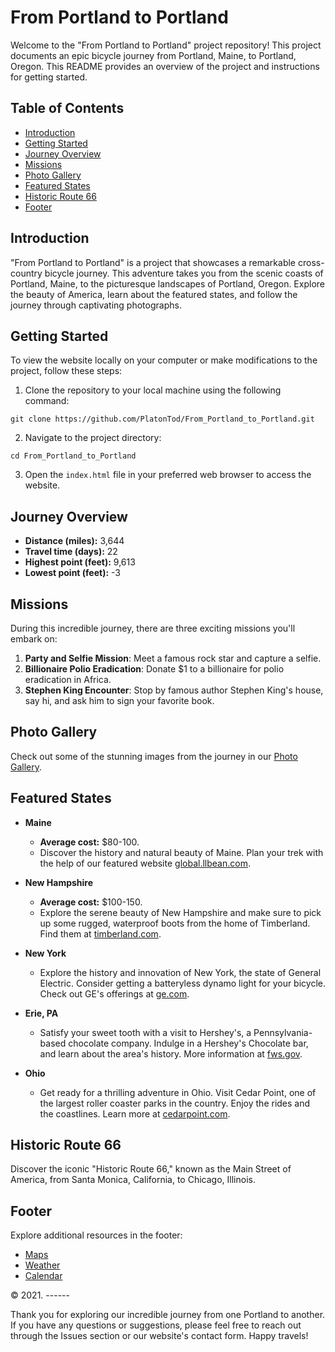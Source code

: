# From Portland to Portland

Welcome to the "From Portland to Portland" project repository! This project documents an epic bicycle journey from Portland, Maine, to Portland, Oregon. This README provides an overview of the project and instructions for getting started.

## Table of Contents

- [Introduction](#introduction)
- [Getting Started](#getting-started)
- [Journey Overview](#journey-overview)
- [Missions](#missions)
- [Photo Gallery](#photo-gallery)
- [Featured States](#featured-states)
- [Historic Route 66](#historic-route-66)
- [Footer](#footer)

## Introduction

"From Portland to Portland" is a project that showcases a remarkable cross-country bicycle journey. This adventure takes you from the scenic coasts of Portland, Maine, to the picturesque landscapes of Portland, Oregon. Explore the beauty of America, learn about the featured states, and follow the journey through captivating photographs.

## Getting Started

To view the website locally on your computer or make modifications to the project, follow these steps:

1. Clone the repository to your local machine using the following command:

```
git clone https://github.com/PlatonTod/From_Portland_to_Portland.git
```

2. Navigate to the project directory:

```
cd From_Portland_to_Portland
```

3. Open the `index.html` file in your preferred web browser to access the website.

## Journey Overview

- **Distance (miles):** 3,644
- **Travel time (days):** 22
- **Highest point (feet):** 9,613
- **Lowest point (feet):** -3

## Missions

During this incredible journey, there are three exciting missions you'll embark on:

1. **Party and Selfie Mission**: Meet a famous rock star and capture a selfie.
2. **Billionaire Polio Eradication**: Donate $1 to a billionaire for polio eradication in Africa.
3. **Stephen King Encounter**: Stop by famous author Stephen King's house, say hi, and ask him to sign your favorite book.

## Photo Gallery

Check out some of the stunning images from the journey in our [Photo Gallery](#photo-gallery).

## Featured States

- **Maine**
  - **Average cost:** $80-100.
  - Discover the history and natural beauty of Maine. Plan your trek with the help of our featured website [global.llbean.com](https://global.llbean.com).

- **New Hampshire**
  - **Average cost:** $100-150.
  - Explore the serene beauty of New Hampshire and make sure to pick up some rugged, waterproof boots from the home of Timberland. Find them at [timberland.com](https://timberland.com).

- **New York**
  - Explore the history and innovation of New York, the state of General Electric. Consider getting a batteryless dynamo light for your bicycle. Check out GE's offerings at [ge.com](https://ge.com).

- **Erie, PA**
  - Satisfy your sweet tooth with a visit to Hershey's, a Pennsylvania-based chocolate company. Indulge in a Hershey's Chocolate bar, and learn about the area's history. More information at [fws.gov](https://fws.gov).

- **Ohio**
  - Get ready for a thrilling adventure in Ohio. Visit Cedar Point, one of the largest roller coaster parks in the country. Enjoy the rides and the coastlines. Learn more at [cedarpoint.com](https://cedarpoint.com).

## Historic Route 66

Discover the iconic "Historic Route 66," known as the Main Street of America, from Santa Monica, California, to Chicago, Illinois.

## Footer

Explore additional resources in the footer:

- [Maps](#)
- [Weather](#)
- [Calendar](#)

&copy; 2021. ------

Thank you for exploring our incredible journey from one Portland to another. If you have any questions or suggestions, please feel free to reach out through the Issues section or our website's contact form. Happy travels!

